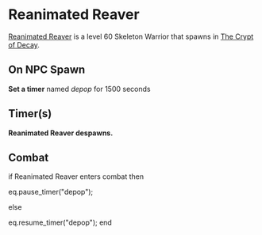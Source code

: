 # Reanimated Reaver



[Reanimated Reaver](/npc/200259) is a level 60 Skeleton Warrior that spawns in [The Crypt of Decay](/zone/200).



## On NPC Spawn

**Set a timer** named *depop* for 1500 seconds


## Timer(s)

**Reanimated Reaver despawns.**


## Combat

if  Reanimated Reaver enters combat  then


eq.pause_timer("depop");

else


eq.resume_timer("depop");
end
